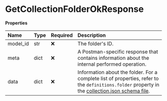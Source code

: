 # GetCollectionFolderOkResponse

**Properties**

| Name     | Type | Required | Description                                                                                                                                                                                                                   |
| :------- | :--- | :------- | :---------------------------------------------------------------------------------------------------------------------------------------------------------------------------------------------------------------------------- |
| model_id | str  | ❌       | The folder's ID.                                                                                                                                                                                                              |
| meta     | dict | ❌       | A Postman-specific response that contains information about the internal performed operation.                                                                                                                                 |
| data     | dict | ❌       | Information about the folder. For a complete list of properties, refer to the `definitions.folder` property in the [collection.json schema file](https://schema.postman.com/collection/json/v1.0.0/draft-07/collection.json). |
